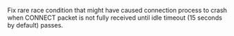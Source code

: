Fix rare race condition that might have caused connection process to crash when CONNECT packet is not fully received until idle timeout (15 seconds by default) passes.
